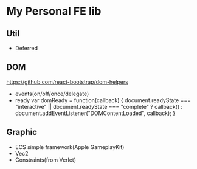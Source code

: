 # My Personal FE lib


## Util
- Deferred

## DOM
https://github.com/react-bootstrap/dom-helpers
- events(on/off/once/delegate)
- ready
  var domReady = function(callback) {
      document.readyState === "interactive" || document.readyState === "complete" ? callback() : document.addEventListener("DOMContentLoaded", callback);
  }


## Graphic
- ECS simple framework(Apple GameplayKit)
- Vec2
- Constraints(from Verlet)
